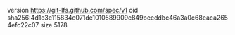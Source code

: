 version https://git-lfs.github.com/spec/v1
oid sha256:4d1e3e115834e071de1010589909c849beeddbc46a3a0c68eaca2654efc22c07
size 5178
